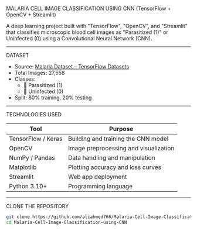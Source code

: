 MALARIA CELL IMAGE CLASSIFICATION USING CNN (TensorFlow + OpenCV + Streamlit)

A deep learning project built with "TensorFlow", "OpenCV", and "Streamlit" that classifies microscopic blood cell images as "Parasitized (1)" or Uninfected (0) using a Convolutional Neural Network (CNN).

-----

DATASET

- Source: [Malaria Dataset – TensorFlow Datasets](https://www.tensorflow.org/datasets/catalog/malaria)
- Total Images: 27,558
- Classes:
  - 🦠 Parasitized (1)
  - 🧫 Uninfected (0)
- Split: 80% training, 20% testing

-----

TECHNOLOGIES USED

| Tool | Purpose |
|------|----------|
| TensorFlow / Keras | Building and training the CNN model |
| OpenCV | Image preprocessing and visualization |
| NumPy / Pandas | Data handling and manipulation |
| Matplotlib | Plotting accuracy and loss curves |
| Streamlit | Web app deployment |
| Python 3.10+ | Programming language |

-----

CLONE THE REPOSITORY
```bash
git clone https://github.com/aliahmed766/Malaria-Cell-Image-Classification-using-CNN.git
cd Malaria-Cell-Image-Classification-using-CNN

